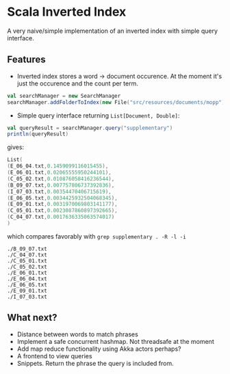 Scala Inverted Index
====================

A very naive/simple implementation of an inverted index with simple query interface.


## Features
* Inverted index stores a word -> document occurence. At the moment it's just the occurence and the count per term. 

```scala
val searchManager = new SearchManager
searchManager.addFolderToIndex(new File("src/resources/documents/mopp"))
```

* Simple query interface returning `List[Document, Double]`:

```scala
val queryResult = searchManager.query("supplementary")
println(queryResult)
```

gives:

```scala
List(
(E_06_04.txt,0.1459099116015455), 
(E_06_01.txt,0.02065555950244101), 
(C_05_02.txt,0.010876058416236544), 
(B_09_07.txt,0.007757806737392836), 
(I_07_03.txt,0.00354470406715619), 
(E_06_05.txt,0.0034425932504068345), 
(E_09_01.txt,0.0031970069803141177), 
(C_05_01.txt,0.0023087860897392665), 
(C_04_07.txt,0.0017636335063574017)
)
```

which compares favorably with `grep supplementary . -R -l -i`

```unix
./B_09_07.txt
./C_04_07.txt
./C_05_01.txt
./C_05_02.txt
./E_06_01.txt
./E_06_04.txt
./E_06_05.txt
./E_09_01.txt
./I_07_03.txt
```

## What next?

* Distance between words to match phrases
* Implement a safe concurrent hashmap. Not threadsafe at the moment
* Add map reduce functionality using Akka actors perhaps?
* A frontend to view queries
* Snippets. Return the phrase the query is included from.